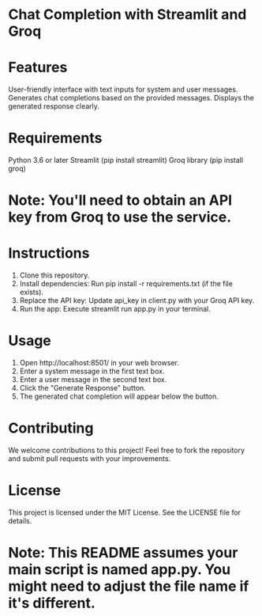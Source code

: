  # Chat Completion with Streamlit and Groq

# Features

User-friendly interface with text inputs for system and user messages.
Generates chat completions based on the provided messages.
Displays the generated response clearly.

# Requirements

Python 3.6 or later
Streamlit (pip install streamlit)
Groq library (pip install groq)

# Note: You'll need to obtain an API key from Groq to use the service.

# Instructions

1. Clone this repository.
2. Install dependencies: Run pip install -r requirements.txt (if the file exists).
3. Replace the API key: Update api_key in client.py with your Groq API key.
4. Run the app: Execute streamlit run app.py in your terminal.

# Usage

1. Open http://localhost:8501/ in your web browser.
2. Enter a system message in the first text box.
3. Enter a user message in the second text box.
4. Click the "Generate Response" button.
5. The generated chat completion will appear below the button.
   
# Contributing

We welcome contributions to this project! Feel free to fork the repository and submit pull requests with your improvements.

# License

This project is licensed under the MIT License. See the LICENSE file for details.   

# Note: This README assumes your main script is named app.py. You might need to adjust the file name if it's different.
